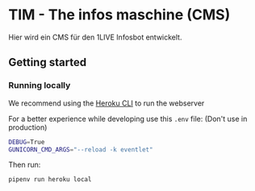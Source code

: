 # TIM - The infos maschine (CMS)

Hier wird ein CMS für den 1LIVE Infosbot entwickelt.

## Getting started

### Running locally

We recommend using the [Heroku CLI](https://devcenter.heroku.com/articles/heroku-cli) to run the webserver

For a better experience while developing use this `.env` file: (Don't use in production)

```bash
DEBUG=True
GUNICORN_CMD_ARGS="--reload -k eventlet"
```

Then run:

```bash
pipenv run heroku local
```
